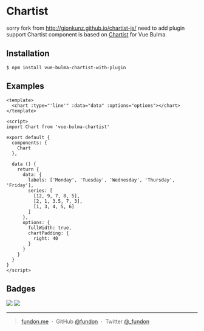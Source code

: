 # Chartist
sorry fork from http://gionkunz.github.io/chartist-js/
need to add plugin support
Chartist component is based on [Chartist](http://gionkunz.github.io/chartist-js/) for Vue Bulma.

## Installation

```
$ npm install vue-bulma-chartist-with-plugin
```

## Examples

```vue
<template>
  <chart :type="'line'" :data="data" :options="options"></chart>
</template>

<script>
import Chart from 'vue-bulma-chartist'

export default {
  components: {
    Chart
  },

  data () {
    return {
      data: {
        labels: ['Monday', 'Tuesday', 'Wednesday', 'Thursday', 'Friday'],
        series: [
          [12, 9, 7, 8, 5],
          [2, 1, 3.5, 7, 3],
          [1, 3, 4, 5, 6]
        ]
      },
      options: {
        fullWidth: true,
        chartPadding: {
          right: 40
        }
      }
    }
  }
}
</script>
```

## Badges

![](https://img.shields.io/badge/license-MIT-blue.svg)
![](https://img.shields.io/badge/status-stable-green.svg)

---

> [fundon.me](https://fundon.me) &nbsp;&middot;&nbsp;
> GitHub [@fundon](https://github.com/fundon) &nbsp;&middot;&nbsp;
> Twitter [@_fundon](https://twitter.com/_fundon)
